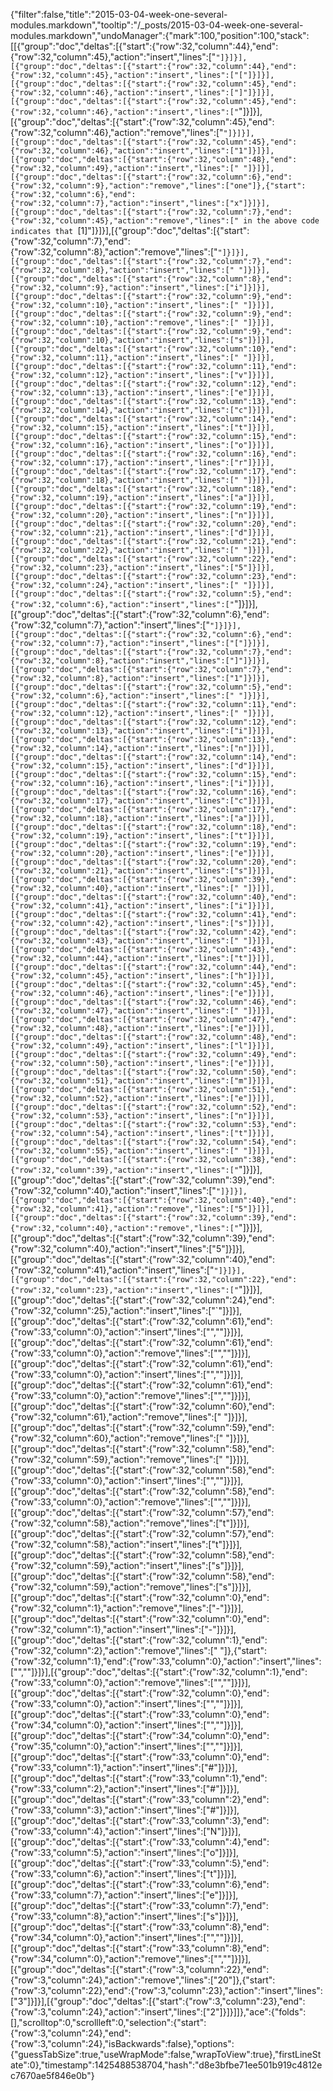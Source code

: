 {"filter":false,"title":"2015-03-04-week-one-several-modules.markdown","tooltip":"/_posts/2015-03-04-week-one-several-modules.markdown","undoManager":{"mark":100,"position":100,"stack":[[{"group":"doc","deltas":[{"start":{"row":32,"column":44},"end":{"row":32,"column":45},"action":"insert","lines":["`"]}]}],[{"group":"doc","deltas":[{"start":{"row":32,"column":44},"end":{"row":32,"column":45},"action":"insert","lines":["["]}]}],[{"group":"doc","deltas":[{"start":{"row":32,"column":45},"end":{"row":32,"column":46},"action":"insert","lines":["]"]}]}],[{"group":"doc","deltas":[{"start":{"row":32,"column":45},"end":{"row":32,"column":46},"action":"insert","lines":["`"]}]}],[{"group":"doc","deltas":[{"start":{"row":32,"column":45},"end":{"row":32,"column":46},"action":"remove","lines":["`"]}]}],[{"group":"doc","deltas":[{"start":{"row":32,"column":45},"end":{"row":32,"column":46},"action":"insert","lines":["1"]}]}],[{"group":"doc","deltas":[{"start":{"row":32,"column":48},"end":{"row":32,"column":49},"action":"insert","lines":[" "]}]}],[{"group":"doc","deltas":[{"start":{"row":32,"column":6},"end":{"row":32,"column":9},"action":"remove","lines":["one"]},{"start":{"row":32,"column":6},"end":{"row":32,"column":7},"action":"insert","lines":["x"]}]}],[{"group":"doc","deltas":[{"start":{"row":32,"column":7},"end":{"row":32,"column":45},"action":"remove","lines":[" in the above code indicates that `[1]"]}]}],[{"group":"doc","deltas":[{"start":{"row":32,"column":7},"end":{"row":32,"column":8},"action":"remove","lines":["`"]}]}],[{"group":"doc","deltas":[{"start":{"row":32,"column":7},"end":{"row":32,"column":8},"action":"insert","lines":[" "]}]}],[{"group":"doc","deltas":[{"start":{"row":32,"column":8},"end":{"row":32,"column":9},"action":"insert","lines":["i"]}]}],[{"group":"doc","deltas":[{"start":{"row":32,"column":9},"end":{"row":32,"column":10},"action":"insert","lines":[" "]}]}],[{"group":"doc","deltas":[{"start":{"row":32,"column":9},"end":{"row":32,"column":10},"action":"remove","lines":[" "]}]}],[{"group":"doc","deltas":[{"start":{"row":32,"column":9},"end":{"row":32,"column":10},"action":"insert","lines":["s"]}]}],[{"group":"doc","deltas":[{"start":{"row":32,"column":10},"end":{"row":32,"column":11},"action":"insert","lines":[" "]}]}],[{"group":"doc","deltas":[{"start":{"row":32,"column":11},"end":{"row":32,"column":12},"action":"insert","lines":["v"]}]}],[{"group":"doc","deltas":[{"start":{"row":32,"column":12},"end":{"row":32,"column":13},"action":"insert","lines":["e"]}]}],[{"group":"doc","deltas":[{"start":{"row":32,"column":13},"end":{"row":32,"column":14},"action":"insert","lines":["c"]}]}],[{"group":"doc","deltas":[{"start":{"row":32,"column":14},"end":{"row":32,"column":15},"action":"insert","lines":["t"]}]}],[{"group":"doc","deltas":[{"start":{"row":32,"column":15},"end":{"row":32,"column":16},"action":"insert","lines":["o"]}]}],[{"group":"doc","deltas":[{"start":{"row":32,"column":16},"end":{"row":32,"column":17},"action":"insert","lines":["r"]}]}],[{"group":"doc","deltas":[{"start":{"row":32,"column":17},"end":{"row":32,"column":18},"action":"insert","lines":[" "]}]}],[{"group":"doc","deltas":[{"start":{"row":32,"column":18},"end":{"row":32,"column":19},"action":"insert","lines":["a"]}]}],[{"group":"doc","deltas":[{"start":{"row":32,"column":19},"end":{"row":32,"column":20},"action":"insert","lines":["n"]}]}],[{"group":"doc","deltas":[{"start":{"row":32,"column":20},"end":{"row":32,"column":21},"action":"insert","lines":["d"]}]}],[{"group":"doc","deltas":[{"start":{"row":32,"column":21},"end":{"row":32,"column":22},"action":"insert","lines":[" "]}]}],[{"group":"doc","deltas":[{"start":{"row":32,"column":22},"end":{"row":32,"column":23},"action":"insert","lines":["5"]}]}],[{"group":"doc","deltas":[{"start":{"row":32,"column":23},"end":{"row":32,"column":24},"action":"insert","lines":[" "]}]}],[{"group":"doc","deltas":[{"start":{"row":32,"column":5},"end":{"row":32,"column":6},"action":"insert","lines":["`"]}]}],[{"group":"doc","deltas":[{"start":{"row":32,"column":6},"end":{"row":32,"column":7},"action":"insert","lines":["`"]}]}],[{"group":"doc","deltas":[{"start":{"row":32,"column":6},"end":{"row":32,"column":7},"action":"insert","lines":["["]}]}],[{"group":"doc","deltas":[{"start":{"row":32,"column":7},"end":{"row":32,"column":8},"action":"insert","lines":["]"]}]}],[{"group":"doc","deltas":[{"start":{"row":32,"column":7},"end":{"row":32,"column":8},"action":"insert","lines":["1"]}]}],[{"group":"doc","deltas":[{"start":{"row":32,"column":5},"end":{"row":32,"column":6},"action":"insert","lines":[" "]}]}],[{"group":"doc","deltas":[{"start":{"row":32,"column":11},"end":{"row":32,"column":12},"action":"insert","lines":[" "]}]}],[{"group":"doc","deltas":[{"start":{"row":32,"column":12},"end":{"row":32,"column":13},"action":"insert","lines":["i"]}]}],[{"group":"doc","deltas":[{"start":{"row":32,"column":13},"end":{"row":32,"column":14},"action":"insert","lines":["n"]}]}],[{"group":"doc","deltas":[{"start":{"row":32,"column":14},"end":{"row":32,"column":15},"action":"insert","lines":["d"]}]}],[{"group":"doc","deltas":[{"start":{"row":32,"column":15},"end":{"row":32,"column":16},"action":"insert","lines":["i"]}]}],[{"group":"doc","deltas":[{"start":{"row":32,"column":16},"end":{"row":32,"column":17},"action":"insert","lines":["c"]}]}],[{"group":"doc","deltas":[{"start":{"row":32,"column":17},"end":{"row":32,"column":18},"action":"insert","lines":["a"]}]}],[{"group":"doc","deltas":[{"start":{"row":32,"column":18},"end":{"row":32,"column":19},"action":"insert","lines":["t"]}]}],[{"group":"doc","deltas":[{"start":{"row":32,"column":19},"end":{"row":32,"column":20},"action":"insert","lines":["e"]}]}],[{"group":"doc","deltas":[{"start":{"row":32,"column":20},"end":{"row":32,"column":21},"action":"insert","lines":["s"]}]}],[{"group":"doc","deltas":[{"start":{"row":32,"column":39},"end":{"row":32,"column":40},"action":"insert","lines":[" "]}]}],[{"group":"doc","deltas":[{"start":{"row":32,"column":40},"end":{"row":32,"column":41},"action":"insert","lines":["i"]}]}],[{"group":"doc","deltas":[{"start":{"row":32,"column":41},"end":{"row":32,"column":42},"action":"insert","lines":["s"]}]}],[{"group":"doc","deltas":[{"start":{"row":32,"column":42},"end":{"row":32,"column":43},"action":"insert","lines":[" "]}]}],[{"group":"doc","deltas":[{"start":{"row":32,"column":43},"end":{"row":32,"column":44},"action":"insert","lines":["t"]}]}],[{"group":"doc","deltas":[{"start":{"row":32,"column":44},"end":{"row":32,"column":45},"action":"insert","lines":["h"]}]}],[{"group":"doc","deltas":[{"start":{"row":32,"column":45},"end":{"row":32,"column":46},"action":"insert","lines":["e"]}]}],[{"group":"doc","deltas":[{"start":{"row":32,"column":46},"end":{"row":32,"column":47},"action":"insert","lines":[" "]}]}],[{"group":"doc","deltas":[{"start":{"row":32,"column":47},"end":{"row":32,"column":48},"action":"insert","lines":["e"]}]}],[{"group":"doc","deltas":[{"start":{"row":32,"column":48},"end":{"row":32,"column":49},"action":"insert","lines":["l"]}]}],[{"group":"doc","deltas":[{"start":{"row":32,"column":49},"end":{"row":32,"column":50},"action":"insert","lines":["e"]}]}],[{"group":"doc","deltas":[{"start":{"row":32,"column":50},"end":{"row":32,"column":51},"action":"insert","lines":["m"]}]}],[{"group":"doc","deltas":[{"start":{"row":32,"column":51},"end":{"row":32,"column":52},"action":"insert","lines":["e"]}]}],[{"group":"doc","deltas":[{"start":{"row":32,"column":52},"end":{"row":32,"column":53},"action":"insert","lines":["n"]}]}],[{"group":"doc","deltas":[{"start":{"row":32,"column":53},"end":{"row":32,"column":54},"action":"insert","lines":["t"]}]}],[{"group":"doc","deltas":[{"start":{"row":32,"column":54},"end":{"row":32,"column":55},"action":"insert","lines":[" "]}]}],[{"group":"doc","deltas":[{"start":{"row":32,"column":38},"end":{"row":32,"column":39},"action":"insert","lines":["`"]}]}],[{"group":"doc","deltas":[{"start":{"row":32,"column":39},"end":{"row":32,"column":40},"action":"insert","lines":["`"]}]}],[{"group":"doc","deltas":[{"start":{"row":32,"column":40},"end":{"row":32,"column":41},"action":"remove","lines":["5"]}]}],[{"group":"doc","deltas":[{"start":{"row":32,"column":39},"end":{"row":32,"column":40},"action":"remove","lines":["`"]}]}],[{"group":"doc","deltas":[{"start":{"row":32,"column":39},"end":{"row":32,"column":40},"action":"insert","lines":["5"]}]}],[{"group":"doc","deltas":[{"start":{"row":32,"column":40},"end":{"row":32,"column":41},"action":"insert","lines":["`"]}]}],[{"group":"doc","deltas":[{"start":{"row":32,"column":22},"end":{"row":32,"column":23},"action":"insert","lines":["`"]}]}],[{"group":"doc","deltas":[{"start":{"row":32,"column":24},"end":{"row":32,"column":25},"action":"insert","lines":["`"]}]}],[{"group":"doc","deltas":[{"start":{"row":32,"column":61},"end":{"row":33,"column":0},"action":"insert","lines":["",""]}]}],[{"group":"doc","deltas":[{"start":{"row":32,"column":61},"end":{"row":33,"column":0},"action":"remove","lines":["",""]}]}],[{"group":"doc","deltas":[{"start":{"row":32,"column":61},"end":{"row":33,"column":0},"action":"insert","lines":["",""]}]}],[{"group":"doc","deltas":[{"start":{"row":32,"column":61},"end":{"row":33,"column":0},"action":"remove","lines":["",""]}]}],[{"group":"doc","deltas":[{"start":{"row":32,"column":60},"end":{"row":32,"column":61},"action":"remove","lines":[" "]}]}],[{"group":"doc","deltas":[{"start":{"row":32,"column":59},"end":{"row":32,"column":60},"action":"remove","lines":[" "]}]}],[{"group":"doc","deltas":[{"start":{"row":32,"column":58},"end":{"row":32,"column":59},"action":"remove","lines":[" "]}]}],[{"group":"doc","deltas":[{"start":{"row":32,"column":58},"end":{"row":33,"column":0},"action":"insert","lines":["",""]}]}],[{"group":"doc","deltas":[{"start":{"row":32,"column":58},"end":{"row":33,"column":0},"action":"remove","lines":["",""]}]}],[{"group":"doc","deltas":[{"start":{"row":32,"column":57},"end":{"row":32,"column":58},"action":"remove","lines":["t"]}]}],[{"group":"doc","deltas":[{"start":{"row":32,"column":57},"end":{"row":32,"column":58},"action":"insert","lines":["t"]}]}],[{"group":"doc","deltas":[{"start":{"row":32,"column":58},"end":{"row":32,"column":59},"action":"insert","lines":["s"]}]}],[{"group":"doc","deltas":[{"start":{"row":32,"column":58},"end":{"row":32,"column":59},"action":"remove","lines":["s"]}]}],[{"group":"doc","deltas":[{"start":{"row":32,"column":0},"end":{"row":32,"column":1},"action":"remove","lines":["-"]}]}],[{"group":"doc","deltas":[{"start":{"row":32,"column":0},"end":{"row":32,"column":1},"action":"insert","lines":["-"]}]}],[{"group":"doc","deltas":[{"start":{"row":32,"column":1},"end":{"row":32,"column":2},"action":"remove","lines":[" "]},{"start":{"row":32,"column":1},"end":{"row":33,"column":0},"action":"insert","lines":["",""]}]}],[{"group":"doc","deltas":[{"start":{"row":32,"column":1},"end":{"row":33,"column":0},"action":"remove","lines":["",""]}]}],[{"group":"doc","deltas":[{"start":{"row":32,"column":0},"end":{"row":33,"column":0},"action":"insert","lines":["",""]}]}],[{"group":"doc","deltas":[{"start":{"row":33,"column":0},"end":{"row":34,"column":0},"action":"insert","lines":["",""]}]}],[{"group":"doc","deltas":[{"start":{"row":34,"column":0},"end":{"row":35,"column":0},"action":"insert","lines":["",""]}]}],[{"group":"doc","deltas":[{"start":{"row":33,"column":0},"end":{"row":33,"column":1},"action":"insert","lines":["#"]}]}],[{"group":"doc","deltas":[{"start":{"row":33,"column":1},"end":{"row":33,"column":2},"action":"insert","lines":["#"]}]}],[{"group":"doc","deltas":[{"start":{"row":33,"column":2},"end":{"row":33,"column":3},"action":"insert","lines":["#"]}]}],[{"group":"doc","deltas":[{"start":{"row":33,"column":3},"end":{"row":33,"column":4},"action":"insert","lines":["N"]}]}],[{"group":"doc","deltas":[{"start":{"row":33,"column":4},"end":{"row":33,"column":5},"action":"insert","lines":["o"]}]}],[{"group":"doc","deltas":[{"start":{"row":33,"column":5},"end":{"row":33,"column":6},"action":"insert","lines":["t"]}]}],[{"group":"doc","deltas":[{"start":{"row":33,"column":6},"end":{"row":33,"column":7},"action":"insert","lines":["e"]}]}],[{"group":"doc","deltas":[{"start":{"row":33,"column":7},"end":{"row":33,"column":8},"action":"insert","lines":["s"]}]}],[{"group":"doc","deltas":[{"start":{"row":33,"column":8},"end":{"row":34,"column":0},"action":"insert","lines":["",""]}]}],[{"group":"doc","deltas":[{"start":{"row":33,"column":8},"end":{"row":34,"column":0},"action":"remove","lines":["",""]}]}],[{"group":"doc","deltas":[{"start":{"row":3,"column":22},"end":{"row":3,"column":24},"action":"remove","lines":["20"]},{"start":{"row":3,"column":22},"end":{"row":3,"column":23},"action":"insert","lines":["3"]}]}],[{"group":"doc","deltas":[{"start":{"row":3,"column":23},"end":{"row":3,"column":24},"action":"insert","lines":["2"]}]}]]},"ace":{"folds":[],"scrolltop":0,"scrollleft":0,"selection":{"start":{"row":3,"column":24},"end":{"row":3,"column":24},"isBackwards":false},"options":{"guessTabSize":true,"useWrapMode":false,"wrapToView":true},"firstLineState":0},"timestamp":1425488538704,"hash":"d8e3bfbe71ee501b919c4812ec7670ae5f846e0b"}